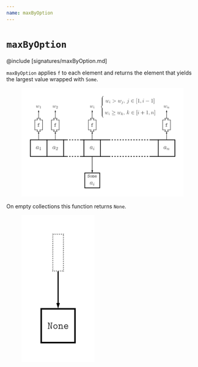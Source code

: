 ```yaml
---
name: maxByOption
---
```


# `maxByOption`

@include [signatures/maxByOption.md]

`maxByOption` applies `f` to each element and returns the element that yields the largest value wrapped with `Some`.

<figure class="diagram">
  <img src="images/maxByOption.svg" alt="maxByOption function">
  <!-- <figcaption class="diagram-desc"></figcaption> -->
</figure>

On empty collections this function returns `None`.

<figure class="diagram">
  <img src="images/maxByOption.2.svg" alt="maxByOption function">
  <!-- <figcaption class="diagram-desc"></figcaption> -->
</figure>
